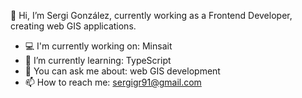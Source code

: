 👋 Hi, I’m Sergi González, currently working as a Frontend Developer, creating web GIS applications.
- 💻 I'm currently working on: Minsait
- 🌱 I’m currently learning: TypeScript
- 💭 You can ask me about: web GIS development
- 📫 How to reach me: sergigr91@gmail.com

<!---
GonzalezSergi/GonzalezSergi is a ✨ special ✨ repository because its `README.md` (this file) appears on your GitHub profile.
You can click the Preview link to take a look at your changes.
--->

